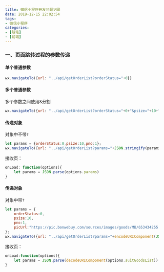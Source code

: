 ```yaml
---
title: 微信小程序开发问题记录
date: 2019-12-15 22:02:54
tags:
- 微信小程序
categories:
- [随笔]
- [前端]
---
```


### 一、页面跳转过程的参数传递
#### 单个普通参数
```js
wx.navigateTo({url: "../api/getOrderList?orderStatus="+0})
```

#### 多个普通参数
多个参数之间使用&分割
```js
wx.navigateTo({url: "../api/getOrderList?orderStatus="+0+"&psize="+10+"&pno="1})
```

#### 传递对象
对象中不带`?`
```js
let params = {orderStatus:0,psize:10,pno:1};
wx.navigateTo({url: "../api/getOrderList?params="+JSON.stringify(params)})
```
接收页：
```js
onLoad: function(options){
    let params = JSON.parse(options.params)
}
```

#### 传递对象
对象中带`?`
```js
let params = {
    orderStatus:0,
    psize:10,
    pno:1,
    picUrl:"https://pic.bonwebuy.com/sources/images/goods/MB/653434255.png?x-oss-process=image/resize,m_fill,w_500,h_500/quality,q_90
};
wx.navigateTo({url: "../api/getOrderList?params="+encodeURIComponent(JSON.stringify(params))})
```
接收页：
```js
onLoad:function(options){
    let params = JSON.parse(decodeURIComponent(options.suitGoodsList))
}
```

